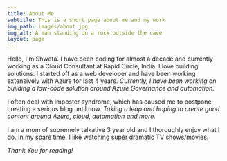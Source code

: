 ```yaml
---
title: About Me
subtitle: This is a short page about me and my work
img_path: images/about.jpg
img_alt: A man standing on a rock outside the cave
layout: page
---
```


 Hello, I'm Shweta. I have been coding for almost a decade and currently working as a Cloud Consultant at Rapid Circle, India. I love building solutions. I started off as a web developer and have been working extensively with Azure for last 4 years. *Currently, I have been working on building a low-code solution around Azure Governance and automation.*

 I often deal with Imposter syndrome, which has caused me to postpone creating a serious blog until now. *Taking a leap and hoping to create good content around Azure, cloud, automation and more.*

 I am a mom of supremely talkative 3 year old and I thoroughly enjoy what I do. In my spare time, I like watching super dramatic TV shows/movies.

*Thank You for reading!*
